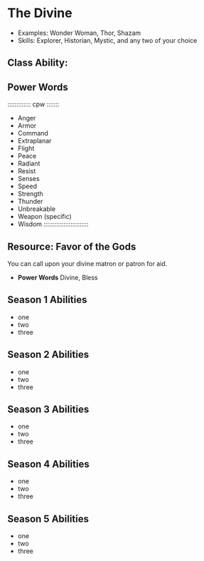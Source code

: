 # The Divine

- Examples: Wonder Woman, Thor, Shazam
- Skills: Explorer, Historian, Mystic, and any two of your choice

## Class Ability: 

## Power Words

::::::::::::: cpw :::::::
- Anger
- Armor
- Command
- Extraplanar
- Flight
- Peace
- Radiant
- Resist
- Senses
- Speed
- Strength
- Thunder
- Unbreakable
- Weapon (specific)
- Wisdom
:::::::::::::::::::::::::

## Resource: Favor of the Gods

You can call upon your divine matron or patron for aid.

- **Power Words** Divine, Bless

## Season 1 Abilities

- one
- two
- three

## Season 2 Abilities

- one
- two
- three

## Season 3 Abilities

- one
- two
- three

## Season 4 Abilities

- one
- two
- three

## Season 5 Abilities

- one
- two
- three
